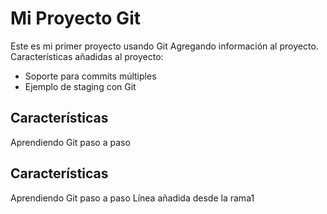 # Mi Proyecto Git
Este es mi primer proyecto usando Git
Agregando información al proyecto.
Características añadidas al proyecto:
- Soporte para commits múltiples
- Ejemplo de staging  con Git
## Características
Aprendiendo Git paso a paso
## Características
Aprendiendo Git paso a paso
Línea añadida desde la rama1 

